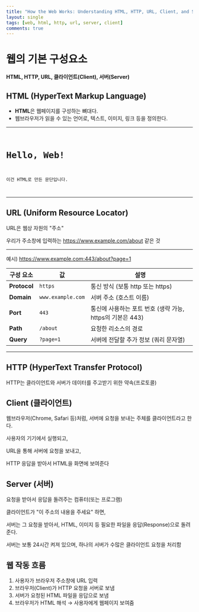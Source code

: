 ```yaml
---
title: "How the Web Works: Understanding HTML, HTTP, URL, Client, and Server "
layout: single
tags: [web, html, http, url, server, client]
comments: true
---
```


# 웹의 기본 구성요소

**HTML, HTTP, URL, 클라이언트(Client), 서버(Server)**

## HTML (HyperText Markup Language)

- **HTML**은 웹페이지를 구성하는 뼈대다.
- 웹브라우저가 읽을 수 있는 언어로, 텍스트, 이미지, 링크 등을 정의한다.

---
<pre><code>
<h1>Hello, Web!</h1>
<p>이건 HTML로 만든 문단입니다.</p>
</code></pre>
---

## URL (Uniform Resource Locator)
URL은 웹상 자원의 "주소"

우리가 주소창에 입력하는 https://www.example.com/about 같은 것

---
예시) https://www.example.com:443/about?page=1

| 구성 요소    | 값                    | 설명 |
|-------------|-----------------------|------|
| **Protocol** | `https`               | 통신 방식 (보통 http 또는 https) |
| **Domain**   | `www.example.com`     | 서버 주소 (호스트 이름) |
| **Port**     | `443`                 | 통신에 사용하는 포트 번호 (생략 가능, https의 기본은 443) |
| **Path**     | `/about`              | 요청한 리소스의 경로 |
| **Query**    | `?page=1`             | 서버에 전달할 추가 정보 (쿼리 문자열) |

---

## HTTP (HyperText Transfer Protocol)

HTTP는 클라이언트와 서버가 데이터를 주고받기 위한 약속(프로토콜)

## Client (클라이언트)
웹브라우저(Chrome, Safari 등)처럼,
서버에 요청을 보내는 주체를 클라이언트라고 한다.

사용자의 기기에서 실행되고,

URL을 통해 서버에 요청을 보내고,

HTTP 응답을 받아서 HTML을 화면에 보여준다

## Server (서버)
요청을 받아서 응답을 돌려주는 컴퓨터(또는 프로그램)

클라이언트가 "이 주소의 내용을 주세요" 하면,

서버는 그 요청을 받아서, HTML, 이미지 등 필요한 파일을 응답(Response)으로 돌려준다.

서버는 보통 24시간 켜져 있으며, 하나의 서버가 수많은 클라이언트 요청을 처리함

## 웹 작동 흐름
1. 사용자가 브라우저 주소창에 URL 입력
2. 브라우저(Client)가 HTTP 요청을 서버로 보냄
3. 서버가 요청된 HTML 파일을 응답으로 보냄
4. 브라우저가 HTML 해석 → 사용자에게 웹페이지 보여줌

